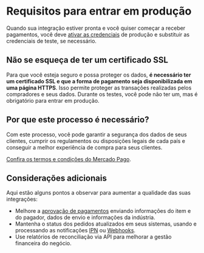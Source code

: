 # Requisitos para entrar em produção

Quando sua integração estiver pronta e você quiser começar a receber pagamentos, você deve [ativar as credenciais]([FAKER][CREDENTIALS][URL]) de produção e substituir as credenciais de teste, se necessário.

## Não se esqueça de ter um certificado SSL

Para que você esteja seguro e possa proteger os dados, **é necessário ter um certificado SSL e que a forma de pagamento seja disponibilizada em uma página HTTPS**. Isso permite proteger as transações realizadas pelos compradores e seus dados.
Durante os testes, você pode não ter um, mas é obrigatório para entrar em produção.

## Por que este processo é necessário?

Com este processo, você pode garantir a segurança dos dados de seus clientes, cumprir os regulamentos ou disposições legais de cada país e conseguir a melhor experiência de compra para seus clientes.

[Confira os termos e condições do Mercado Pago](https://www.mercadopago[FAKER][URL][DOMAIN]/developers/pt/guides/resources/legal/terms-and-conditions).

## Considerações adicionais

Aqui estão alguns pontos a observar para aumentar a qualidade das suas integrações:

+ Melhore a [aprovação de pagamentos](https://www.mercadopago[FAKER][URL][DOMAIN]/developers/pt/guides/additional-content/account/payment-rejections) enviando informações do item e do pagador, dados de envio e informações da indústria.
+ Mantenha o status dos pedidos atualizados em seus sistemas, usando e processando as notificações [IPN](https://www.mercadopago[FAKER][URL][DOMAIN]/developers/pt/guides/notifications/ipn/introduction) ou [Webhooks](https://www.mercadopago[FAKER][URL][DOMAIN]/developers/pt/guides/additional-content/notifications/webhooks/webhooks).
+ Use relatórios de reconciliação via API para melhorar a gestão financeira do negócio.
